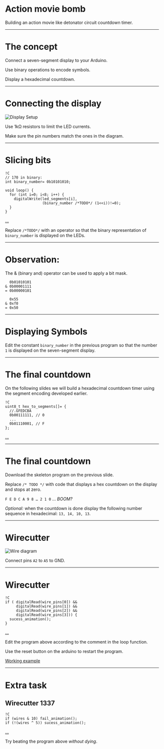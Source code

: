 <!--

                  Copyright (C)  2016  Leonard Göhrs.
   Permission is granted to copy, distribute and/or modify this document
    under the terms of the GNU Free Documentation License, Version 1.3
     or any later version published by the Free Software Foundation;
  with no Invariant Sections, no Front-Cover Texts, and no Back-Cover Texts.
      A copy of the license is included in the file "LICENSE-FDL.txt".

-->

Action movie bomb
=================

Building an action movie like
detonator circuit countdown timer.

---

The concept
===========

Connect a seven-segment display to
your Arduino.

Use binary operations to
encode symbols.

Display a hexadecimal countdown.

---

Connecting the display
======================

![Display Setup](schematic/05_seven_segments.svg)

Use 1kΩ resistors to limit the LED currents.

Make sure the pin numbers match
the ones in the diagram.

---

Slicing bits
============

    !C
    // 170 in binary:
    int binary_number= 0b10101010;

    void loop() {
      for (int i=0; i<8; i++) {
        digitalWrite(led_segments[i],
                     (binary_number /*TODO*/ (1<<i))!=0);
      }
    }

[…][code_slice_bits]

Replace `/*TODO*/` with an operator
so that the binary representation of
`binary_number` is displayed on the LEDs.

---


Observation:
============

The & (binary and) operator
can be used to apply a bit mask.

      0b01010101
    & 0b00001111
    = 0b00000101

      0x55
    & 0xf0
    = 0x50

---

Displaying Symbols
==================

Edit the constant `binary_number` in the previous program
so that the number `1` is displayed on the
seven-segment display.

---

The final countdown
===================

On the following slides we will
build a hexadecimal countdown timer
using the segment encoding developed earlier.

    !C
    uint8_t hex_to_segments[]= {
      //.GFEDCBA
      0b00111111, // 0
      ...
      0b01110001, // F
    };

[…][code_seg_table]

---

The final countdown
===================

Download the skeleton program
on the previous slide.

Replace `/* TODO */` with
code that displays a hex countdown
on the display and stops at zero.

`F E D C A 9 8 … 2 1 0` … _BOOM?_

_Optional:_ when the countdown
is done display the following number sequence
in hexadecimal:
`13, 14, 10, 13`.

---

Wirecutter
==========

![Wire diagram](schematic/05_red_wire.svg)

Connect pins `A2` to `A5` to GND.

---

Wirecutter
==========

    !C
    if ( digitalRead(wire_pins[0]) &&
         digitalRead(wire_pins[1]) &&
         digitalRead(wire_pins[2]) &&
         digitalRead(wire_pins[3])) {
      sucess_animation();
    }

[…][code_u_dead]

Edit the program above according to
the comment in the loop function.

Use the reset button on the arduino
to restart the program.

[Working example][code_u_dead_simple]

---

Extra task
==========

Wirecutter 1337
---------------

    !C
    if (wires & 10) fail_animation();
    if (!(wires ^ 5)) sucess_animation();

[…][code_u_dead_pro]

Try beating the program above
_without dying_.

[code_slice_bits]: examples/05_slice_bits.ino
[code_seg_table]: examples/05_seg_table.ino
[code_u_dead]: examples/05_u_dead.ino
[code_u_dead_simple]: examples/05_u_dead_simple.ino
[code_u_dead_pro]: examples/05_u_dead_pro.ino